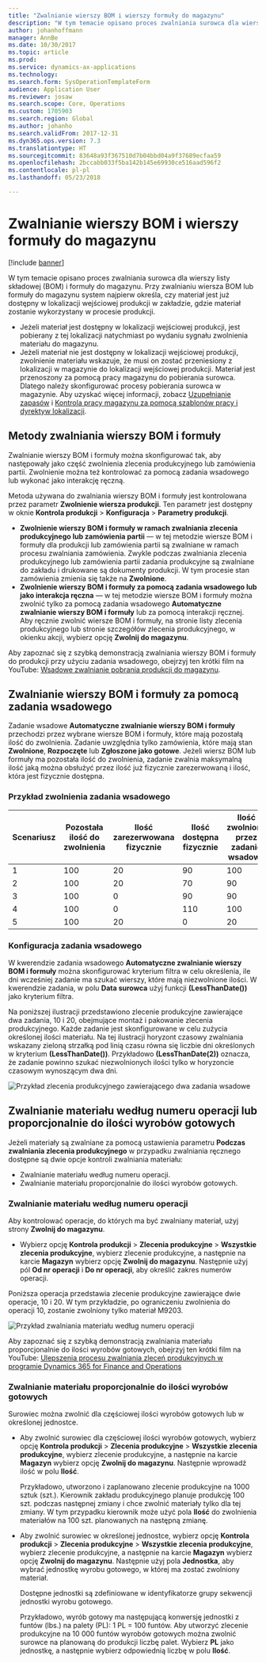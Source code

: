 ```yaml
---
title: "Zwalnianie wierszy BOM i wierszy formuły do magazynu"
description: "W tym temacie opisano proces zwalniania surowca dla wierszy BOM i formuły do magazynu."
author: johanhoffmann
manager: AnnBe
ms.date: 10/30/2017
ms.topic: article
ms.prod: 
ms.service: dynamics-ax-applications
ms.technology: 
ms.search.form: SysOperationTemplateForm
audience: Application User
ms.reviewer: josaw
ms.search.scope: Core, Operations
ms.custom: 1705903
ms.search.region: Global
ms.author: johanho
ms.search.validFrom: 2017-12-31
ms.dyn365.ops.version: 7.3
ms.translationtype: HT
ms.sourcegitcommit: 83648a93f367510d7b04bbd04a9f37689ecfaa59
ms.openlocfilehash: 2bccabb033f5ba142b145e69930ce516aad596f2
ms.contentlocale: pl-pl
ms.lasthandoff: 05/23/2018

---
```


# <a name="release-bom-and-formula-lines-to-the-warehouse"></a>Zwalnianie wierszy BOM i wierszy formuły do magazynu

[!include [banner](../includes/banner.md)]

W tym temacie opisano proces zwalniania surowca dla wierszy listy składowej (BOM) i formuły do magazynu. Przy zwalnianiu wiersza BOM lub formuły do magazynu system najpierw określa, czy materiał jest już dostępny w lokalizacji wejściowej produkcji w zakładzie, gdzie materiał zostanie wykorzystany w procesie produkcji.

- Jeżeli materiał jest dostępny w lokalizacji wejściowej produkcji, jest pobierany z tej lokalizacji natychmiast po wydaniu sygnału zwolnienia materiału do magazynu.
- Jeżeli materiał nie jest dostępny w lokalizacji wejściowej produkcji, zwolnienie materiału wskazuje, że musi on zostać przeniesiony z lokalizacji w magazynie do lokalizacji wejściowej produkcji. Materiał jest przenoszony za pomocą pracy magazynu do pobierania surowca. Dlatego należy skonfigurować procesy pobierania surowca w magazynie. Aby uzyskać więcej informacji, zobacz [Uzupełnianie zapasów](../warehousing/replenishment.md) i [Kontrola pracy magazynu za pomocą szablonów pracy i dyrektyw lokalizacji](../warehousing/control-warehouse-location-directives.md).

## <a name="methods-for-releasing-bom-and-formula-lines"></a>Metody zwalniania wierszy BOM i formuły

Zwalnianie wierszy BOM i formuły można skonfigurować tak, aby następowały jako część zwolnienia zlecenia produkcyjnego lub zamówienia partii. Zwolnienie można też kontrolować za pomocą zadania wsadowego lub wykonać jako interakcję ręczną.

Metoda używana do zwalniania wierszy BOM i formuły jest kontrolowana przez parametr **Zwolnienie wiersza produkcji**. Ten parametr jest dostępny w oknie **Kontrola produkcji** \> **Konfiguracja** \> **Parametry produkcji**.

- **Zwolnienie wierszy BOM i formuły w ramach zwalniania zlecenia produkcyjnego lub zamówienia partii** — w tej metodzie wiersze BOM i formuły dla produkcji lub zamówienia partii są zwalniane w ramach procesu zwalniania zamówienia. Zwykle podczas zwalniania zlecenia produkcyjnego lub zamówienia partii zadania produkcyjne są zwalniane do zakładu i drukowane są dokumenty produkcji. W tym procesie stan zamówienia zmienia się także na **Zwolnione**.
- **Zwolnienie wierszy BOM i formuły za pomocą zadania wsadowego lub jako interakcja ręczna** — w tej metodzie wiersze BOM i formuły można zwolnić tylko za pomocą zadania wsadowego **Automatyczne zwalnianie wierszy BOM i formuły** lub za pomocą interakcji ręcznej. Aby ręcznie zwolnić wiersze BOM i formuły, na stronie listy zlecenia produkcyjnego lub stronie szczegółów zlecenia produkcyjnego, w okienku akcji, wybierz opcję **Zwolnij do magazynu**.

Aby zapoznać się z szybką demonstracją zwalniania wierszy BOM i formuły do produkcji przy użyciu zadania wsadowego, obejrzyj ten krótki film na YouTube: [Wsadowe zwalnianie pobrania produkcji do magazynu](https://www.youtube.com/watch?v=8urAJn50dQ8).

## <a name="releasing-the-bom-and-formula-lines-by-using-a-batch-job"></a>Zwalnianie wierszy BOM i formuły za pomocą zadania wsadowego

Zadanie wsadowe **Automatyczne zwalnianie wierszy BOM i formuły** przechodzi przez wybrane wiersze BOM i formuły, które mają pozostałą ilość do zwolnienia. Zadanie uwzględnia tylko zamówienia, które mają stan **Zwolnione**, **Rozpoczęte** lub **Zgłoszone jako gotowe**. Jeżeli wiersz BOM lub formuły ma pozostała ilość do zwolnienia, zadanie zwalnia maksymalną ilość jaką można obsłużyć przez ilość już fizycznie zarezerwowaną i ilość, która jest fizycznie dostępna.

### <a name="example-of-a-batch-job-release"></a>Przykład zwolnienia zadania wsadowego

| Scenariusz | Pozostała ilość do zwolnienia | Ilość zarezerwowana fizycznie | Ilość dostępna fizycznie | Ilość zwolniona przez zadanie wsadowe |
|----------|-------------------------------|------------------------------|-------------------------------|------------------------------------|
| 1        | 100                           | 20                           | 90                            | 100                                |
| 2        | 100                           | 20                           | 70                            | 90                                 |
| 3        | 100                           | 0                            | 90                            | 90                                 |
| 4        | 100                           | 0                            | 110                           | 100                                |
| 5        | 100                           | 20                           | 0                             | 20                                 |

### <a name="batch-job-setup"></a>Konfiguracja zadania wsadowego

W kwerendzie zadania wsadowego **Automatyczne zwalnianie wierszy BOM i formuły** można skonfigurować kryterium filtra w celu określenia, ile dni wcześniej zadanie ma szukać wierszy, które mają niezwolnione ilości. W kwerendzie zadania, w polu **Data surowca** użyj funkcji **(LessThanDate())** jako kryterium filtra.

Na poniższej ilustracji przedstawiono zlecenie produkcyjne zawierające dwa zadania, 10 i 20, obejmujące montaż i pakowanie zlecenia produkcyjnego. Każde zadanie jest skonfigurowane w celu zużycia określonej ilości materiału. Na tej ilustracji horyzont czasowy zwalniania wskazany zieloną strzałką pod linią czasu równa się liczbie dni określonych w kryterium **(LessThanDate())**. Przykładowo **(LessThanDate(2))** oznacza, że zadanie powinno szukać niezwolnionych ilości tylko w horyzoncie czasowym wynoszącym dwa dni.

![Przykład zlecenia produkcyjnego zawierającego dwa zadania wsadowe](media/bach-job-setup.PNG)

## <a name="releasing-material-per-operation-number-or-in-proportion-to-the-amount-of-finished-goods"></a>Zwalnianie materiału według numeru operacji lub proporcjonalnie do ilości wyrobów gotowych

Jeżeli materiały są zwalniane za pomocą ustawienia parametru **Podczas zwalniania zlecenia produkcyjnego** w przypadku zwalniania ręcznego dostępne są dwie opcje kontroli zwalniania materiału:

- Zwalnianie materiału według numeru operacji.
- Zwalnianie materiału proporcjonalnie do ilości wyrobów gotowych.

### <a name="release-material-per-operation-number"></a>Zwalnianie materiału według numeru operacji

Aby kontrolować operacje, do których ma być zwalniany materiał, użyj strony **Zwolnij do magazynu**.

- Wybierz opcję **Kontrola produkcji** \> **Zlecenia produkcyjne** \> **Wszystkie zlecenia produkcyjne**, wybierz zlecenie produkcyjne, a następnie na karcie **Magazyn** wybierz opcję **Zwolnij do magazynu**. Następnie użyj pól **Od nr operacji** i **Do nr operacji**, aby określić zakres numerów operacji.

Poniższa operacja przedstawia zlecenie produkcyjne zawierające dwie operacje, 10 i 20. W tym przykładzie, po ograniczeniu zwolnienia do operacji 10, zostanie zwolniony tylko materiał M9203.

![Przykład zwalniania materiału według numeru operacji](media/two-operations.PNG)

Aby zapoznać się z szybką demonstracją zwalniania materiału proporcjonalnie do ilości wyrobów gotowych, obejrzyj ten krótki film na YouTube: [Ulepszenia procesu zwalniania zleceń produkcyjnych w programie Dynamics 365 for Finance and Operations](https://www.youtube.com/watch?v=Rm3ojAz6Zu0)

### <a name="release-material-in-proportion-to-the-amount-of-finished-goods"></a>Zwalnianie materiału proporcjonalnie do ilości wyrobów gotowych

Surowiec można zwolnić dla częściowej ilości wyrobów gotowych lub w określonej jednostce.

- Aby zwolnić surowiec dla częściowej ilości wyrobów gotowych, wybierz opcję **Kontrola produkcji** \> **Zlecenia produkcyjne** \> **Wszystkie zlecenia produkcyjne**, wybierz zlecenie produkcyjne, a następnie na karcie **Magazyn** wybierz opcję **Zwolnij do magazynu**. Następnie wprowadź ilość w polu **Ilość**.

    Przykładowo, utworzono i zaplanowano zlecenie produkcyjne na 1000 sztuk (szt.). Kierownik zakładu produkcyjnego planuje produkcję 100 szt. podczas następnej zmiany i chce zwolnić materiały tylko dla tej zmiany. W tym przypadku kierownik może użyć pola **Ilość** do zwolnienia materiałów na 100 szt. planowanych na następną zmianę.

- Aby zwolnić surowiec w określonej jednostce, wybierz opcję **Kontrola produkcji** \> **Zlecenia produkcyjne** \> **Wszystkie zlecenia produkcyjne**, wybierz zlecenie produkcyjne, a następnie na karcie **Magazyn** wybierz opcję **Zwolnij do magazynu**. Następnie użyj pola **Jednostka**, aby wybrać jednostkę wyrobu gotowego, w której ma zostać zwolniony materiał.

    Dostępne jednostki są zdefiniowane w identyfikatorze grupy sekwencji jednostki wyrobu gotowego.

    Przykładowo, wyrób gotowy ma następującą konwersję jednostki z funtów (lbs.) na palety (PL): 1 PL = 100 funtów. Aby utworzyć zlecenie produkcyjne na 10 000 funtów wyrobów gotowych można zwolnić surowce na planowaną do produkcji liczbę palet. Wybierz **PL** jako jednostkę, a następnie wybierz odpowiednią liczbę w polu **Ilość**.


